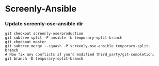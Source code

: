 # Screenly-Ansible



### Update screenly-ose-ansible dir

```shell
git checkout screenly-ose/production
git subtree split -P ansible -b temporary-split-branch
git checkout master
git subtree merge --squash -P screenly-ose-ansible temporary-split-branch
# Now fix any conflicts if you'd modified third_party/git-completion.
git branch -D temporary-split-branch
```
